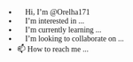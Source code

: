 - 👋 Hi, I’m @Orelha171
- 👀 I’m interested in ...
- 🌱 I’m currently learning ...
- 💞️ I’m looking to collaborate on ...
- 📫 How to reach me ...

<!---
Orelha171/Orelha171 is a ✨ special ✨ repository because its `README.md` (this file) appears on your GitHub profile.
You can click the Preview link to take a look at your changes.
---><script>
// Configuração inicial - Grand Store Women
var avisoConfig = ''; // Nao mexer
var v = 2;

////// Configurações gerais
var logoDesktop = 200;
var logoMobile = 60;
var desejos = true;
var desejosIcone = 'desejosIcone1';
var desejosTxt = 'Desejos';
var desejosAdd = 'Adicionar aos desejos';
var sCart = true;
var carrinhoIcone = 'carrinhoIcone2';
var alertaF = false;
var alertaTxt = 'FRETE GRÁTIS';
var alertaSD = '99.00';
var alertaSL = '199.00';
var alertaCO = '299.00';
var alertaNE = '399.00';
var alertaNT = '499.00';
var alerta1 = '';
var alerta11 = '';
var alerta1V = '';
var alerta2 = '';
var alerta22 = '';
var alerta2V = '';
var alerta3 = '';
var alerta33 = '';
var alerta3V = '';
var rastreioRapido = 1;
var topoFlutuante = true;
var infoDestaque = false;
var infoDestaqueIcone = 'iconePix';
var infoDestaqueTxt = 'Pague com PIX';
var infoDestaqueTxt2 = 'e ganhe 10% de desconto';
var infoDestaqueLink = '';
var marcasSingular = 'Marca';
var marcasPlural = 'Marcas';
var marcasCarrosselTxt = 'Escolha pela marca';
var marcasCarrosselAuto = true;
var notificacao = false;
var notificacaoD = 4;

////// Atendimento
var suporte = 1;
var suporteLado = 2;
var suporteAltura = 20;
var suporteDistancia = 20;

var wpTxt = 'Estamos no Whatsapp';
var wp1 = '(48) 98407-7006';
var wp1i = 'Suporte';
var wp1d = '';
var wp1m = '';
var wp1a = ''; 
var wp2 = '';
var wp2i = '';
var wp2d = '';
var wp2m = '';
var wp2a = '';
var wp3 = '';
var wp3i = '';
var wp3d = '';
var wp3m = '';
var wp3a = '';
var telTxt = '';
var tel1 = '';
var tel1i = '';
var tel2 = '';
var tel2i = '';
var tel3 = '';
var tel3i = '';
var mailTxt = 'Envie uma mensagem';
var mailN = 11;
var mail1 = 'contato.onfont@gmail.com';
var mail1i = '';
var mail2 = '';
var mail2i = '';
var mail3 = '';
var mail3i = '';
var spTxt = 'Vamos conversar?';
var sp1 = '';
var sp1i = '';
var sp2 = '';
var sp2i = '';
var sp3 = '';
var sp3i = '';
var h1 = 'seg a sex das 10h às 18h';
var h2 = '';
var h3 = '';

////// Menu Superior
var categorias = 1; 
var menuModelo = 2;
var menuAbertura = 4;

var produtosMenu = true;

var todasCategorias = false;
var todasCategoriasTxt = 'Bonés 47"';

var iconesCategorias = false;
var iconesCategoriasTamanho = 30;
var iconeCategoria1 = '';
var iconeCategoria2 = '';
var iconeCategoria3 = '';
var iconeCategoria4 = '';
var iconeCategoria5 = '';
var iconeCategoria6 = '';
var iconeCategoria7 = '';
var iconeCategoria8 = '';
var iconeCategoria9 = '';
var iconeCategoria10 = '';

var paginaMenu1 = '';
var paginaMenu1Link = '';
var paginaMenu2 = '';
var paginaMenu2Link = '';
var paginaMenu3 = '';
var paginaMenu3Link = '';

////// Ofertas
var ofertas = false;
var ofertasTitulo = 'Outlet';
var iconeOfertas = 'iconeNone';
var ofertasTxt = 'Aproveite nosso outlet';
var ofertasSub = 'Aproveite nossas ofertas com 30% de desconto';
var ofertasListagem = false;
var ofertasID = '';
var ofertasTimer = false;
var ofertasTimerData = '07/12/2021';

////// Banners
var fullFundo = 'https://cdn.awsli.com.br/2467/2467483/arquivos/logo_onft_sem_fundo.png';
var tarjaAvancado = true;
var tarja1Icone = 'iconeFrete';
var tarja1Txt = 'Frete grátis';
var tarja1Sub = 'Compras acima de R$ 499';
var tarja1Link = '';
var tarja2Icone = 'iconeBrasil';
var tarja2Txt = 'Envios';
var tarja2Sub = 'Para todo o Brasil';
var tarja2Link = '';
var tarja3Icone = 'iconePix';
var tarja3Txt = 'Pagamento PIX';
var tarja3Sub = '5% de desconto';
var tarja3Link = '';
var tarja4Icone = 'iconeSeguranca';
var tarja4Txt = 'Segurança';
var tarja4Sub = 'Loja com SSL de proteção';
var tarja4Link = '';
var escolhaTxt = 'Escolha por categoria';
var escolhaImg = 5;

////// Listagem
var fixarImagem = true;
var prodTxt = 2;
var fixarAdicionar = true;
var adicionar = 'Ver mais';
var produtosCarrossel = true;
var produtosCarrosselAuto = true;
var produtosLinhaDesktop = 4;
var produtosLinhaMobile = 2;
var precoC = false;
var precoP = false;
var precoA = false;
var comprarWhatsapp = false;
var comprarWhatsappT = 'Comprar pelo whatsapp';
var comprarWhatsappM = 'Olá, pode me ajudar? Eu gostaria de mais informações para a compra do produto:';
var comprarWhatsappV = false;
var comprarWhatsappC = false;
var bP = false;
var bPCEP = true;
var bPFrete = true;
var bPp1 = '';
var bPt1 = '';
var bPd1 = '';
var bPp2 = '';
var bPt2 = '';
var bPd2 = '';
var bPp3 = '';
var bPt3 = '';
var bPd3 = '';
var tituloLancamentos = 'Lançamentos';
var tituloVendidos = 'Destaques';
var tituloDestaques = '';

////// Video
var videoDestaque = true;
var videoTxt = 'Since 47"';
var videoLink = 'https://www.youtube.com/watch?v=zq8i1HcVI3w';
var videoProduto = false;
var videoProdutoTxt = 'Produtos no vídeo';
var videoProdutoAuto = true;

////// Depoimentos
var depoimentos = false;
var depoimentosAuto = false;
var depoimentosTxt = 'Quem já comprou e recomenda';

var dep1Avatar = '';
var dep1Msg = 'O produto chegou perfeitamente. Estava muito bem embalado. Recomendo totalmente a loja.';
var dep1Nome = 'Pedro Henrique - São Paulo/SP';
var dep1Link = '';

var dep2Avatar = '';
var dep2Msg = '';
var dep2Nome = '';
var dep2Link = '';

var dep3Avatar = '';
var dep3Msg = '';
var dep3Nome = '';
var dep3Link = '';

var dep4Avatar = '';
var dep4Msg = '';
var dep4Nome = '';
var dep4Link = '';

var dep5Avatar = '';
var dep5Msg = '';
var dep5Nome = '';
var dep5Link = '';

////// Blog
var blog = false;
var blogData = true;
var blogResumo = true;
var blogComentarios = true;
var blogCompartilhar = true;
var blogFeed = false;
var blogFeedTxt = 'Últimas postagens';
var blogAutor = false;
var autor1Avatar = 'https://cdn.awsli.com.br/1808/1808111/arquivos/author.png';
var autor1 = 'Luiz Carlos';
var autor1Bio = 'Lorem ipsum dolor sit amet, consectetur adipiscing elit. Vivamus iaculis, lorem at condimentum molestie, quam lacus auctor metus, at laoreet magna neque et turpis.';
var autor2Avatar = '';
var autor2 = '';
var autor2Bio = '';
var autor3Avatar = '';
var autor3 = '';
var autor3Bio = '';
  
////// Newsletter
var cupomNewsletter = '';
var imgNewsletter = '';

////// Redes Sociais
var feedInstagram = true;
var feedInstagramTxt = 'Gostou? Segue a gente';
var feedInstagramToken = '@onfontbr';
var facebookBox = false;

////// Rodape
var rodapeLogo = '';
var rodapeEndereco = '';

var rodapeSocial = 'Redes sociais';
var rodapeSobre = 'Sobre nós';
var rodapePaginas = 'Institucional';
var rodapePagamento = 'Formas de pagamento';
var rodapeSelos = 'Selos de segurança';

var formasEnvio = false;
var formasEnvioTxt = 'Formas de envio';
var formaEnvio1 = '';
var formaEnvio2 = '';
var formaEnvio3 = '';

////// Pagina do produto
var imagemProduto = 550;
var compartilhamento = true;
var resumoFlutuante = true;
var calculadoraFrete = true;
var codigoTxt = 'Cód';
var disponibilidadeTxt = '';
var descricaoTxt = 'Descrição';
var relacionadosTxt = 'Aproveite e compre também';
var variacaoCor = true;
var variacaoTxt = 'Primeiro você deve escolher uma opção.';
var descricaoCurta = true;
var pagamentoCompacto = true;
var pagamentoTxt = 'mais formas de pagamento';
var avista = 'no pix';
var avistaDesconto = true;
var pixPP = false;
var pixPPValor = 10;
  
var personalizador = false;
var peU = 'https://www.file.io/';
var pe1T = 1;
var pe1P = '';
var pe1Txt = '';
var pe1O = 1;
var pe1L = 100;
var pe1Obg = false;
var pe1Aux = '';
var pe1V1 = '';
var pe1V2 = '';
var pe1V3 = '';
var pe2T = 1;
var pe2P = '';
var pe2Txt = '';
var pe2O = 1;
var pe2L = 100;
var pe2Obg = false;
var pe2Aux = '';
var pe2V1 = '';
var pe2V2 = '';
var pe2V3 = '';

var tabelaMedidas = false;
var tabelaMedidasProduto = true;
var tabelaNome = '';
var tabelaImg1 = '';
var tabelaPalavra1 = '';
var tabelaImg2 = '';
var tabelaPalavra2 = '';
var tabelaImg3 = '';
var tabelaPalavra3 = '';

var validade = false;
var validadeTxt = 'Validade:';
var validadeA = 'Perto do vencimento';
var validadeD = 30;

var prevenda = false;
var prevendaTxt = 'Pré-Venda';
var prevendaTxt2 = 'Lançamento:';
var prevendaTxt3 = 'O envio é feito em até 48h após o lançamento.';
var prevendaC = true;

var calc = false;
var calcPalavra = 'papel de parede';
var calcObj = 'rolos';
var calcA = 1.5;
var calcL = 0.53;
var calcDuvida = '/pagina/como-medir.html';

var cModelo = 1;
var cFundoEscuro = false;
var cOfertasFundo = false;
var csOfertasFundo = true;

var calcATxt = 'Altura da parede';
var calcLTxt = 'Largura da parede';
var pe1F = '';
var pe2F = '';
var cCart = false;
var cCartT = 1;
var cCartQ = 5;
var cCartC = '';

var calcTxt = '';
var pixPPA = false;
var pixPPB = false;
var peB = 'Personalize';
var peBT = 'Personalizar';
var dP = false;
var dPP = '';
var dPN = '';
var dPV = 1;
var dPT = 1;
var dP1q = 1;
var dP1d = 1;
var dP1c = '';
var dP2q = 1;
var dP2d = 1;
var dP2c = '';
var dP3q = 1;
var dP3d = 1;
var dP3c = '';
var ccL = 1;
var ccE = false;
var ccS = false;
var agE = false;
var agEH = 1;
var agED = 1;
var agET = 0;
var agEN = '27/07/2022';
var cCartB = 5;
var lEx = false;
var varL = false;
var ebP = false;
var ebPP = '';
var ebPV = 4;
var dPx = false;
</script>

<script src="//cdnjs.cloudflare.com/ajax/libs/slick-carousel/1.8.1/slick.min.js"></script>
<script src="//cdnjs.cloudflare.com/ajax/libs/izimodal/1.5.1/js/iziModal.min.js"></script>
<link rel="stylesheet" href="https://cdnjs.cloudflare.com/ajax/libs/izimodal/1.5.1/css/iziModal.min.css">
<link rel="preconnect" href="https://fonts.googleapis.com">
<link rel="preconnect" href="https://fonts.gstatic.com" crossorigin>
<link href="https://fonts.googleapis.com/css2?family=Brawler:wght@400;500;700" rel="stylesheet">

<style>

/*Cores*/
:root {
--cdP:#1d4b9f;
--csCorPrincipal:#201f1f;
--csBotoes:#000000;
--csSuporte:#000000;
--csSuporteIcone:#ffffff;
--csInfoDestaque:#f1f1f1;
--csInfoDestaqueTxt:#565656;
--csCab:#ffffff;
--csCabTxt:#201f1f;
--csBusca:#f6f6f6;
--csBuscaTxt:#808080;
--csCarrinhoqtd:#000000;
--csCarrinhoqtdn:#ffffff;
--csMenu:#201f1f;
--csMenuTxt:#ffffff;
--csTodasCategorias:#ffffff;
--csOfertas:#2b2a2a;
--csOfertasTxt:#ffffff;
--csBandeiraDesconto:#ee8403;
--csBp1:#ee8403;
--csBp2:#4a93d4;
--csBp3:#6aa84f;

--cFundo:#f3f6f4;
--cBotoes:#999999;
--cBotoesTxt:#ffffff;
--cTitulos:#201f1f;
--cAlerta:#000000;
--cSuporte:#000000;
--cSuporteIcone:#ffffff;
--cBarra:#ffffff;
--cBarraTxt:#606060;
--cInfoDestaque:#000000;
--cInfoDestaqueIcone:#ffffff;
--cInfoDestaqueTxt:#ffffff;
--cCab:#ffffff;
--cCabIcones:#000000;
--cCabTxt:#201f1f;
--cBusca:#f6f6f6;
--cBuscaTxt:#808080;
--cCarrinhoqtd:#000000;
--cCarrinhoqtdn:#ffffff;
--cMenu:#ffffff;
--cMenuTxt:#201f1f;
--cTodasCategoriasIcone:#000000;
--cTodasCategoriasTxt:#201f1f;
--cOfertas:#201f1f;
--cOfertasTxt:#000000;
--cOfertasT:#000000;
--cOfertasL:#000000;
--cOfertasLTxt:#ffffff;
--cBannerF:#000000;
--cBannerN:#ffffff;
--cBannerP:#ffffff;
--cBannerB:#000000;
--cBannerBTxt:#ffffff;
--cTarja:#ffffff;
--cTarjaIcone:#201f1f;
--cTarjaTxt:#000000;
--cTarjaSub:#201f1f;
--cPreco:#000000;
--cPix:#f3f6f4;
--cPixIcone:#000000;
--cPixTxt:#201f1f;
--cBotaoWP:#ffffff;
--cBotaoWPTxt:#000000;
--cBotaoWPBorda:#000000;
--cBandeiraDesconto:#51a92b;
--cBandeiraDescontoTxt:#ffffff;
--cBandeiraFrete:#199a64;
--cBandeiraFreteTxt:#ffffff;
--cBp1:#e69138;
--cBp1Txt:#ffffff;
--cBp2:#c12c2c;
--cBp2Txt:#ffffff;
--cBp3:#653239;
--cBp3Txt:#ffffff;
--cVMarcas:#f7f7f7;
--cVMarcasTxt:#201f1f;
--cVVideo:#f7f7f7;
--cVVideoTxt:#201f1f;
--cVBlog:#ffffff;
--cVBlogTxt:#201f1f;
--cVBlogD:#000000;
--cVDepoimentos:#f7f7f7;
--cVDepoimentosTxt:#201f1f;
--cNewsletter:#ffffff;
--cNewsletterTxt:#201f1f;
--cNewsletterCaixa:#f6f6f6;
--cNewsletterCaixaTxt:#323232;
--cRodape:#ffffff;
--cRodapeTxt:#201f1f;
--cRodapeRedes:#f3f3f3;
--cRodapeRedesTxt:#424242;
--cRodapeInferior:#ffffff;
--cRodapeInferiorTxt:#181818;
--cLancamento:#000000;
--cDesc:#f9f9f9;
--cDescTxt:#201f1f;
}

.vitrine-produtos {order:7}
.vitrine-destaque {order:5}
.vitrine-mas-vendido {order:1}
.vitrine-lancamento {order:3}
.vitrine-ofertas {order:undefined}
.vitrine-marcas {order:2}
.vitrine-video {order:4}
.vitrine-depoimentos {order:8}
.vitrine-blog {order:6}

.produto-descricao {order:1}
.produto-comentarios {order:3}
.produto-aproveite {order:4}
.produto-comprejunto {order:2}

.pagina-categoria .banner.vitrine {order:2}
.pagina-categoria #listagemProdutos {order:4}
.categoria-descricao {order:1}
.categoria-newsletter {order:3}

/* Fonte da loja*/
body, input, select, .titulo, button, textarea, .pagina-pagina .caixa-sombreada p {font-family:Brawler};
    
</style>
